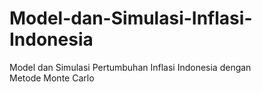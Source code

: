 # Model-dan-Simulasi-Inflasi-Indonesia
Model dan Simulasi Pertumbuhan Inflasi Indonesia dengan Metode Monte Carlo
